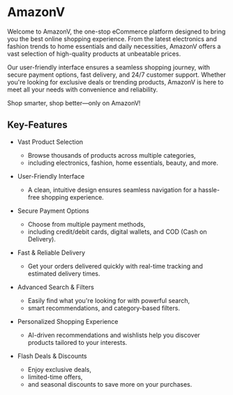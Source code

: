 # AmazonV

Welcome to AmazonV, the one-stop eCommerce platform designed to bring you the best online shopping experience. From the latest electronics and fashion trends to home essentials and daily necessities, AmazonV offers a vast selection of high-quality products at unbeatable prices.

Our user-friendly interface ensures a seamless shopping journey, with secure payment options, fast delivery, and 24/7 customer support. Whether you're looking for exclusive deals or trending products, AmazonV is here to meet all your needs with convenience and reliability.

Shop smarter, shop better—only on AmazonV!

## Key-Features
- Vast Product Selection 
    - Browse thousands of products across multiple categories,
    - including electronics, fashion, home essentials, beauty, and more.

- User-Friendly Interface 
    - A clean, intuitive design ensures seamless navigation for a hassle-free shopping experience.

- Secure Payment Options 
    - Choose from multiple payment methods,
    - including credit/debit cards, digital wallets, and COD (Cash on Delivery).

- Fast & Reliable Delivery 
    - Get your orders delivered quickly with real-time tracking and estimated delivery times.

- Advanced Search & Filters 
    - Easily find what you're looking for with powerful search,
    - smart recommendations, and category-based filters.

- Personalized Shopping Experience 
    - AI-driven recommendations and wishlists help you discover products tailored to your interests.

- Flash Deals & Discounts 
    - Enjoy exclusive deals,
    - limited-time offers,
    - and seasonal discounts to save more on your purchases.